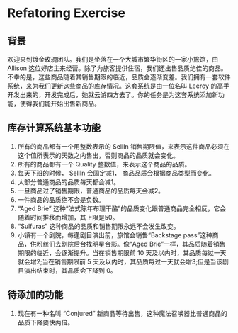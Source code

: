 # Refatoring Exercise

## 背景
欢迎来到镀金玫瑰团队。我们是坐落在一个大城市繁华街区的一家小旅馆，由 Allison 这位好店主来经营。除了为旅客提供住宿，我们还出售品质绝佳的商品。不幸的是，这些商品随着其销售期限的临近，品质会逐渐变差。我们拥有一套软件系统，来为我们更新这些商品的库存情况。这套系统是由一位名叫 Leeroy 的高手开发出来的，开发完成后，她就云游四方去了。你的任务是为这套系统添加新功能，使得我们能开始出售新商品。

## 库存计算系统基本功能
1. 所有的商品都有一个用整数表示的 SellIn 销售期限值，来表示这件商品必须在这个值所表示的天数之内售出，否则商品的品质就会变化。
2. 所有的商品都有一个 Quality 整数值，来表示这个商品的品质。
3. 每天下班的时候， SellIn 会固定减1， 商品品质会根据商品类型而变化。
4. 大部分普通商品的品质每天都会减1。
5. 一旦商品过了销售期限，普通商品的品质每天会减2。
6. 一件商品的品质绝不会是负数。
7. “Aged Brie” 这种“法式陈年布理干酪”的品质变化跟普通商品完全相反，它会随着时间推移而增加，其上限是50。
8. “Sulfuras” 这种商品的品质和销售期限永远不会发生改变。
9. 小镇有一个剧院，每逢剧目演出前，旅馆会销售“Backstage pass”这种商品，供粉丝们去剧院后台找明星合影。像“Aged Brie”一样，其品质随着销售期限的临近，会逐渐提升。当在销售期限前 10 天及以内时，其品质每过一天就会增2;当在销售期限前 5 天及以内时，其品质每过一天就会增3;但是当该剧目演出结束时，其品质会下降到 0。

## 待添加的功能
1. 现在有一种名叫 “Conjured” 新商品等待出售，这种魔法召唤器比普通商品的品质下降要快两倍。
